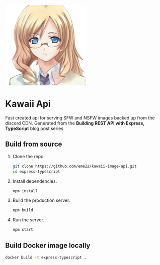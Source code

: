 ![A](public/assets/img/waifu.png)
# Kawaii Api 

Fast created api for serving SFW and NSFW images backed up from the discord CDN. Generated from the **Building REST API with Express, TypeScript** blog post series

## Build from source

1. Clone the repo

   ```sh
   git clone https://github.com/eme22/kawaii-image-api.git
   cd express-typescript
   ```

2. Install dependencies.

   ```sh
   npm install
   ```

3. Build the production server.

   ```sh
   npm build
   ```

4. Run the server.
   ```sh
   npm start
   ```

## Build Docker image locally

```sh
docker build -t express-typescript .
```
